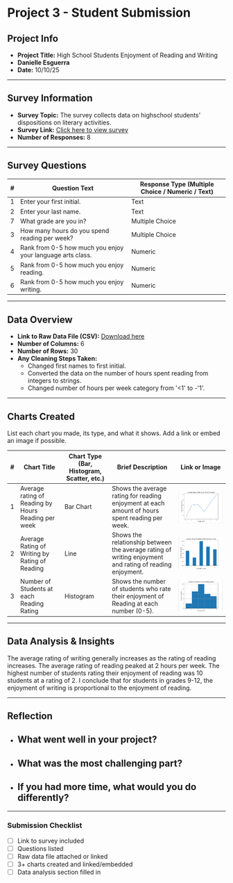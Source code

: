 # Project 3 -  Student Submission

## Project Info
- **Project Title:** High School Students Enjoyment of Reading and Writing
- **Danielle Esguerra**
- **Date:** 10/10/25
---

## Survey Information
- **Survey Topic:** The survey collects data on highschool students' dispositions on literary activities.
- **Survey Link:** [Click here to view survey](https://docs.google.com/forms/d/e/1FAIpQLSdTG-fr6s7u128tkAFk86fPvy_XaWQVV-gfCGmtYg-dPadA0g/viewform?usp=header)
- **Number of Responses:** 8

---

## Survey Questions
| # | Question Text | Response Type (Multiple Choice / Numeric / Text) |
|---|---------------|-------------------------------------------------|
| 1 | Enter your first initial. | Text |
| 2 | Enter your last name. | Text |
| 7 | What grade are you in? | Multiple Choice |
| 3 | How many hours do you spend reading per week? | Multiple Choice |
| 4 | Rank from 0-5 how much you enjoy your language arts class. | Numeric |
| 5 | Rank from 0-5 how much you enjoy reading. | Numeric |
| 6 | Rank from 0-5 how much you enjoy writing. | Numeric |

---

## Data Overview
- **Link to Raw Data File (CSV):** [Download here](https://github.com/Penn-Computer-Science/project-3-data-analysis-desguerra728-dotcom/blob/main/data.csv)
- **Number of Columns:** 6
- **Number of Rows:** 30
- **Any Cleaning Steps Taken:**
  - Changed first names to first initial.
  - Converted the data on the number of hours spent reading from integers to strings.
  - Changed number of hours per week category from '<1' to -'1'.

---

## Charts Created
List each chart you made, its type, and what it shows. Add a link or embed an image if possible.

| # | Chart Title | Chart Type (Bar, Histogram, Scatter, etc.) | Brief Description | Link or Image |
|---|-------------|-------------------------------------------|-------------------|---------------|
| 1 | Average rating of Reading by Hours Reading per week | Bar Chart | Shows the average rating for reading enjoyment at each amount of hours spent reading per week. | ![Chart 1](https://github.com/Penn-Computer-Science/project-3-data-analysis-desguerra728-dotcom/blob/main/dataAnalysis/charts/Average%20Rating%20of%20Reading%20by%20Hours%20Reading%20per%20Week.png)|
| 2 | Average Rating of Writing by Rating of Reading | Line | Shows the relationship between the average rating of writing enjoyment and rating of reading enjoyment. | ![Chart 2](https://github.com/Penn-Computer-Science/project-3-data-analysis-desguerra728-dotcom/blob/main/dataAnalysis/charts/Average%20Rating%20of%20Writing%20by%20Rating%20of%20Reading.png) |
| 3 | Number of Students at each Reading Rating | Histogram | Shows the number of students who rate their enjoyment of Reading at each number (0-5). | ![Chart 3](https://github.com/Penn-Computer-Science/project-3-data-analysis-desguerra728-dotcom/blob/main/dataAnalysis/charts/Number%20of%20Students%20at%20each%20Reading%20Rating.png) |

---

## Data Analysis & Insights
The average rating of writing generally increases as the rating of reading increases. The average rating of reading peaked at 2 hours per week. The highest number of students rating their enjoyment of reading was 10 students at a rating of 2. I conclude that for students in grades 9-12, the enjoyment of writing is proportional to the enjoyment of reading.

---

## Reflection
- What went well in your project?
  - 
- What was the most challenging part?
  - 
- If you had more time, what would you do differently?
  - 

---

### Submission Checklist
- [ ] Link to survey included
- [ ] Questions listed
- [ ] Raw data file attached or linked
- [ ] 3+ charts created and linked/embedded
- [ ] Data analysis section filled in
